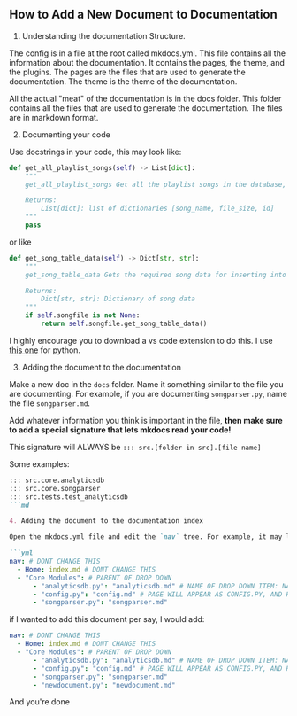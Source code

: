 ## How to Add a New Document to Documentation

1. Understanding the documentation Structure.

The config is in a file at the root called mkdocs.yml. This file contains all the information about the documentation. It contains the pages, the theme, and the plugins. The pages are the files that are used to generate the documentation. The theme is the theme of the documentation. 

All the actual "meat" of the documentation is in the docs folder. This folder contains all the files that are used to generate the documentation. The files are in markdown format.

2. Documenting your code

Use docstrings in your code, this may look like:

```py
def get_all_playlist_songs(self) -> List[dict]:
    """
    get_all_playlist_songs Get all the playlist songs in the database, returns a list of dictionaries

    Returns:
        List[dict]: list of dictionaries [song_name, file_size, id]
    """
    pass
```

or like

```py
def get_song_table_data(self) -> Dict[str, str]:
    """
    get_song_table_data Gets the required song data for inserting into the database depending on the file

    Returns:
        Dict[str, str]: Dictionary of song data
    """         
    if self.songfile is not None:
        return self.songfile.get_song_table_data()
```

I highly encourage you to download a vs code extension to do this. I use [this one](https://marketplace.visualstudio.com/items?itemName=njpwerner.autodocstring) for python.

3. Adding the document to the documentation

Make a new doc in the `docs` folder. Name it something similar to the file you are documenting. For example, if you are documenting `songparser.py`, name the file `songparser.md`.

Add whatever information you think is important in the file, **then make sure to add a special signature that lets mkdocs read your code!**

This signature will ALWAYS be `::: src.[folder in src].[file name]`

Some examples:

```md
::: src.core.analyticsdb
::: src.core.songparser
::: src.tests.test_analyticsdb
```md

4. Adding the document to the documentation index

Open the mkdocs.yml file and edit the `nav` tree. For example, it may look something like this.

```yml
nav: # DONT CHANGE THIS
  - Home: index.md # DONT CHANGE THIS
  - "Core Modules": # PARENT OF DROP DOWN
      - "analyticsdb.py": "analyticsdb.md" # NAME OF DROP DOWN ITEM: NAME OF DOCUMENT
      - "config.py": "config.md" # PAGE WILL APPEAR AS CONFIG.PY, AND RENDER DOCUMENT CONFIG.MD
      - "songparser.py": "songparser.md"
```

if I wanted to add this document per say, I would add:

```yml
nav: # DONT CHANGE THIS
  - Home: index.md # DONT CHANGE THIS
  - "Core Modules": # PARENT OF DROP DOWN
      - "analyticsdb.py": "analyticsdb.md" # NAME OF DROP DOWN ITEM: NAME OF DOCUMENT
      - "config.py": "config.md" # PAGE WILL APPEAR AS CONFIG.PY, AND RENDER DOCUMENT CONFIG.MD
      - "songparser.py": "songparser.md"
      - "newdocument.py": "newdocument.md"
```

And you're done